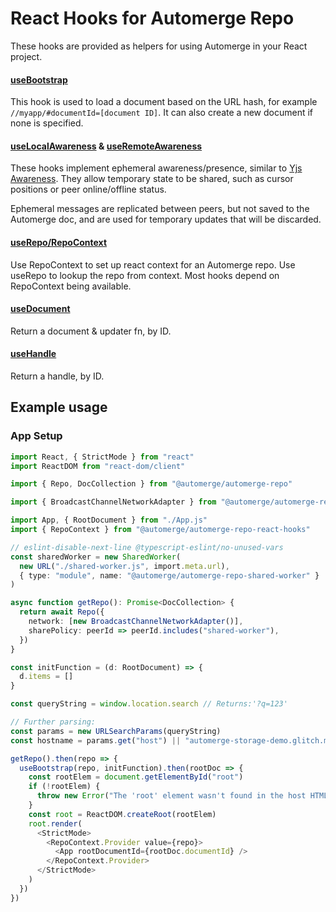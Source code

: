 # React Hooks for Automerge Repo

These hooks are provided as helpers for using Automerge in your React project.

#### [useBootstrap](./src/useBootstrap.ts)

This hook is used to load a document based on the URL hash, for example `//myapp/#documentId=[document ID]`.
It can also create a new document if none is specified.

#### [useLocalAwareness](./src/useLocalAwareness.ts) & [useRemoteAwareness](./src/useRemoteAwareness.ts)

These hooks implement ephemeral awareness/presence, similar to [Yjs Awareness](https://docs.yjs.dev/getting-started/adding-awareness).
They allow temporary state to be shared, such as cursor positions or peer online/offline status.

Ephemeral messages are replicated between peers, but not saved to the Automerge doc, and are used for temporary updates that will be discarded.

#### [useRepo/RepoContext](./src/useRepo.ts)

Use RepoContext to set up react context for an Automerge repo.
Use useRepo to lookup the repo from context.
Most hooks depend on RepoContext being available.

#### [useDocument](./src/useDocument.ts)

Return a document & updater fn, by ID.

#### [useHandle](./src/useHandle.ts)

Return a handle, by ID.

## Example usage

### App Setup

```ts
import React, { StrictMode } from "react"
import ReactDOM from "react-dom/client"

import { Repo, DocCollection } from "@automerge/automerge-repo"

import { BroadcastChannelNetworkAdapter } from "@automerge/automerge-repo-network-broadcastchannel"

import App, { RootDocument } from "./App.js"
import { RepoContext } from "@automerge/automerge-repo-react-hooks"

// eslint-disable-next-line @typescript-eslint/no-unused-vars
const sharedWorker = new SharedWorker(
  new URL("./shared-worker.js", import.meta.url),
  { type: "module", name: "@automerge/automerge-repo-shared-worker" }
)

async function getRepo(): Promise<DocCollection> {
  return await Repo({
    network: [new BroadcastChannelNetworkAdapter()],
    sharePolicy: peerId => peerId.includes("shared-worker"),
  })
}

const initFunction = (d: RootDocument) => {
  d.items = []
}

const queryString = window.location.search // Returns:'?q=123'

// Further parsing:
const params = new URLSearchParams(queryString)
const hostname = params.get("host") || "automerge-storage-demo.glitch.me"

getRepo().then(repo => {
  useBootstrap(repo, initFunction).then(rootDoc => {
    const rootElem = document.getElementById("root")
    if (!rootElem) {
      throw new Error("The 'root' element wasn't found in the host HTML doc.")
    }
    const root = ReactDOM.createRoot(rootElem)
    root.render(
      <StrictMode>
        <RepoContext.Provider value={repo}>
          <App rootDocumentId={rootDoc.documentId} />
        </RepoContext.Provider>
      </StrictMode>
    )
  })
})
```

